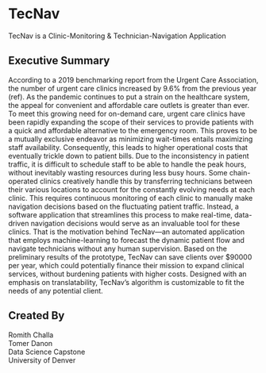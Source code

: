# TecNav
TecNav is a Clinic-Monitoring & Technician-Navigation Application

## Executive Summary
According to a 2019 benchmarking report from the Urgent Care Association, the number of urgent care clinics increased by 9.6% from the previous year (ref). As the pandemic continues to put a strain on the healthcare system, the appeal for convenient and affordable care outlets is greater than ever. To meet this growing need for on-demand care, urgent care clinics have been rapidly expanding the scope of their services to provide patients with a quick and affordable alternative to the emergency room. This proves to be a mutually exclusive endeavor as minimizing wait-times entails maximizing staff availability. Consequently, this leads to higher operational costs that eventually trickle down to patient bills. Due to the inconsistency in patient traffic, it is difficult to schedule staff to be able to handle the peak hours, without inevitably wasting resources during less busy hours. Some chain-operated clinics creatively handle this by transferring technicians between their various locations to account for the constantly evolving needs at each clinic. This requires continuous monitoring of each clinic to manually make navigation decisions based on the fluctuating patient traffic. Instead, a software application that streamlines this process to make real-time, data-driven navigation decisions would serve as an invaluable tool for these clinics. That is the motivation behind TecNav—an automated application that employs machine-learning to forecast the dynamic patient flow and navigate technicians without any human supervision. Based on the preliminary results of the prototype, TecNav can save clients over $90000 per year, which could potentially finance their mission to expand clinical services, without burdening patients with higher costs. Designed with an emphasis on translatability, TecNav’s algorithm is customizable to fit the needs of any potential client.

 
## Created By
Romith Challa\
Tomer Danon\
Data Science Capstone\
University of Denver
